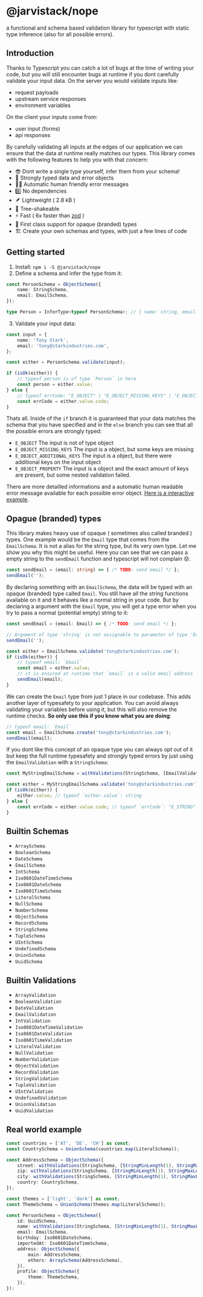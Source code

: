 # @jarvistack/nope
a functional and schema based validation library for typescript with static type inference (also for all possible errors).


## Introduction

Thanks to Typescript you can catch a lot of bugs at the time of writing your code, but you will still encounter bugs at runtime if you dont carefully validate your input data. On the server you would validate inputs like:

- request payloads
- upstream service responses
- environment variables

On the client your inputs come from:

- user input (forms)
- api responses

By carefully validating all inputs at the edges of our application we can ensure that the data at runtime really matches our types. This library comes with the following features to help you with that concern:

- 😎 Dont write a single type yourself, infer them from your schema!
- 💪 Strongly typed data and error objects
- 🤷‍♂️ Automatic human friendly error messages
- 0️⃣ No dependencies
- 🪶 Lightweight ( 2.8 kB )
- 🌴 Tree-shakeable
- ⚡ Fast ( 6x faster than [zod](https://zod.dev/) )
- 🧷 First class support for opaque (branded) types
- 🏗️ Create your own schemas and types, with just a few lines of code

## Getting started

1. Install: `npm i -S @jarvistack/nope`
2. Define a schema and infer the type from it:

```ts
const PersonSchema = ObjectSchema({
    name: StringSchema,
    email: EmailSchema,
});

type Person = InferType<typeof PersonSchema>; // { name: string, email: Email }
```

3. Validate your input data:

```ts
const input = {
    name: 'Tony Stark',
    email: 'tony@starkindustries.com',
};

const either = PersonSchema.validate(input);

if (isOk(either)) {
    // typeof person is of type `Person` in here
    const person = either.value;
} else {
    // typeof errCode: "E_OBJECT" | "E_OBJECT_MISSING_KEYS" | "E_OBJECT_ADDITIONAL_KEYS" | "E_OBJECT_PROPERTY"
    const errCode = either.value.code;
}
```

Thats all. Inside of the `if` branch it is guaranteed that your data matches the schema that you have specified and in the `else` branch you can see that all the possible errors are strongly typed:

- `E_OBJECT` The input is not of type object
- `E_OBJECT_MISSING_KEYS` The input is a object, but some keys are missing
- `E_OBJECT_ADDITIONAL_KEYS` The input is a object, but there were additional keys on the input object
- `E_OBJECT_PROPERTY` The input is a object and the exact amount of keys are present, but some nested validation failed.

There are more detailled informations and a automatic human readable error message available for each possible error object. [Here is a interactive example](https://stackblitz.com/edit/typescript-xfxd8x?file=index.ts).

## Opague (branded) types

This library makes heavy use of opaque ( sometimes also called branded ) types. One example would be the `Email` type that comes from the `EmailSchema`. It is not a alias for the string type, but its very own type. Let me show you why this might be useful. Here you can see that we can pass a empty string to the `sendEmail` function and typescript will not complain 😟.

```ts
const sendEmail = (email: string) => { /* TODO: send email */ };
sendEmail('');
```

By declaring something with an `EmailSchema`, the data will be typed with an opaque (branded) type called `Email`. You still have all the string functions available on it and it behaves like a normal string in your code. But by declaring a argument with the `Email` type, you will get a type error when you try to pass a normal (potential empty) string to it:

```ts
const sendEmail = (email: Email) => { /* TODO: send email */ };

// Argument of type 'string' is not assignable to parameter of type 'Email'.
sendEmail('');

const either = EmailSchema.validate('tony@starkindustries.com');
if (isOk(either)) {
    // typeof email: `Email`
    const email = either.value;
    // it is ensured at runtime that `email` is a valid email address
    sendEmail(email);
}
```

We can create the `Email` type from just 1 place in our codebase. This adds another layer of typesafety to your application. You can avoid always validating your variables before using it, but this will also remove the runtime checks. **So only use this if you know what you are doing**:

```ts
// typeof email: `Email`
const email = EmailSchema.create('tony@starkindustries.com');
sendEmail(email);
```

If you dont like this concept of an opaque type you can always opt out of it but keep the full runtime typesafety and strongly typed errors by just using the `EmailValidation` with a `StringSchema`:

```ts
const MyStringEmailSchema = withValidations(StringSchema, [EmailValidation]);

const either = MyStringEmailSchema.validate('tony@starkindustries.com');
if (isOk(either)) {
    either.value; // typeof `either.value`: string
} else {
    const errCode = either.value.code; // typeof `errCode`: "E_STRING" | "E_EMAIL"
}
```

## Builtin Schemas

- `ArraySchema`
- `BooleanSchema`
- `DateSchema`
- `EmailSchema`
- `IntSchema`
- `Iso8601DateTimeSchema`
- `Iso8601DateSchema`
- `Iso8601TimeSchema`
- `LiteralSchema`
- `NullSchema`
- `NumberSchema`
- `ObjectSchema`
- `RecordSchema`
- `StringSchema`
- `TupleSchema`
- `UIntSchema`
- `UndefinedSchema`
- `UnionSchema`
- `UuidSchema`

## Builtin Validations

- `ArrayValidation`
- `BooleanValidation`
- `DateValidation`
- `EmailValidation`
- `IntValidation`
- `Iso8601DateTimeValidation`
- `Iso8601DateValidation`
- `Iso8601TimeValidation`
- `LiteralValidation`
- `NullValidation`
- `NumberValidation`
- `ObjectValidation`
- `RecordValidation`
- `StringValidation`
- `TupleValidation`
- `UIntValidation`
- `UndefinedValidation`
- `UnionValidation`
- `UuidValidation`

## Real world example

```ts
const countries = ['AT', 'DE', 'CH'] as const;
const CountrySchema = UnionSchema(countries.map(LiteralSchema));

const AddressSchema = ObjectSchema({
    street: withValidations(StringSchema, [StringMinLength(1), StringMaxLength(255)]),
    zip: withValidations(StringSchema, [StringMinLength(1), StringMaxLength(255)]),
    city: withValidations(StringSchema, [StringMinLength(1), StringMaxLength(255)]),
    country: CountrySchema,
});

const themes = ['light', 'dark'] as const;
const ThemeSchema = UnionSchema(themes.map(LiteralSchema));

const PersonSchema = ObjectSchema({
    id: UuidSchema,
    name: withValidations(StringSchema, [StringMinLength(1), StringMaxLength(255)]),
    email: EmailSchema,
    birthday: Iso8601DateSchema,
    importedAt: Iso8601DateTimeSchema,
    address: ObjectSchema({
        main: AddressSchema,
        others: ArraySchema(AddressSchema),
    }),
    profile: ObjectSchema({
        theme: ThemeSchema,
    }),
});
```